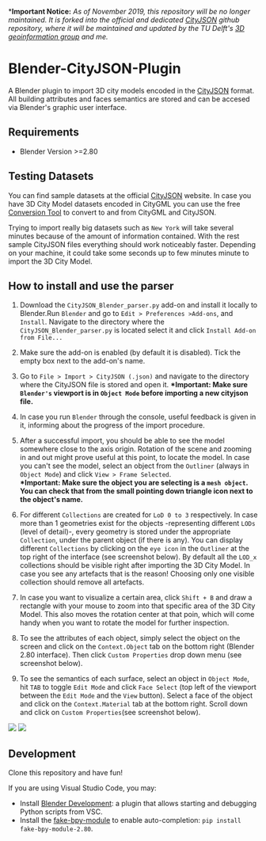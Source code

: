 ***Important Notice:** *As of November 2019, this repository will be no longer maintained. It is forked into the official and dedicated [CityJSON](https://github.com/cityjson) github repository, where it will be maintained and updated by the TU Delft's [3D geoinformation group](https://3d.bk.tudelft.nl/) and me.*

# Blender-CityJSON-Plugin

A Blender plugin to import 3D city models encoded in the [CityJSON](http://cityjson.org) format. All building attributes and faces semantics are stored and can be accesed via Blender's graphic user interface.

## Requirements

- Blender Version >=2.80

## Testing Datasets

You can find sample datasets at the official [CityJSON](https://www.cityjson.org/datasets/#datasets-converted-from-citygml) website. In case you have 3D City Model datasets encoded in CityGML you can use the free [Conversion Tool](https://www.cityjson.org/help/users/conversion/) to convert to and from CityGML and CityJSON.

Trying to import really big datasets such as `New York` will take several minutes because of the amount of information contained. With the rest sample CityJSON files everything should work noticeably faster. Depending on your machine, it could take some seconds up to few minutes minute to import the 3D City Model. 

## How to install and use the parser

1. Download the `CityJSON_Blender_parser.py` add-on and install it locally to Blender.Run `Blender` and go to `Edit > Preferences >Add-ons`, and `Install`. Navigate to the directory where the `CityJSON_Blender_parser.py` is located select it and click `Install Add-on from File...`

2. Make sure the add-on is enabled (by default it is disabled). Tick the empty box next to the add-on's name. 

3. Go to `File > Import > CityJSON (.json)` and navigate to the directory where the CityJSON file is stored and open it. 
**\*Important: Make sure `Blender's` viewport is in `Object Mode` before importing a new cityjson file.**

4. In case you run `Blender` through the console, useful feedback is given in it, informing about the progress of the import procedure. 

5. After a successful import, you should be able to see the model somewhere close to the axis origin. Rotation of the scene and zooming in and out might prove useful at this point, to locate the model. 
In case you can't see the model, select an object from the `Outliner` (always in `Object Mode`) and click `View > Frame Selected`.<br> 
**\*Important: Make sure the object you are selecting is a `mesh object`. You can check that from the small pointing down triangle icon next to the object's name.** 

6. For different `Collections` are created for `LoD 0 to 3` respectively. In case more than 1 geometries exist for the objects -representing different `LODs` (level of detail)-, every geometry is stored under the appropriate `Collection`, under the parent object (if there is any). You can display different `Collections` by clicking on the `eye icon` in the `Outliner` at the top right of the interface (see screenshot below). By default all the `LOD_x` collections should be visible right after importing the 3D City Model. In case you see any artefacts that is the reason! Choosing only one visible collection should remove all artefacts. 

7. In case you want to visualize a certain area, click `Shift + B` and draw a rectangle with your mouse to zoom into that specific area of the 3D City Model. This also moves the rotation center at that poin, which will come handy when you want to rotate the model for further inspection.

8. To see the attributes of each object, simply select the object on the screen and click on the `Context.Object` tab on the bottom right (Blender 2.80 interface). Then click `Custom Properties` drop down menu (see screenshot below).

9. To see the semantics of each surface, select an object in `Object Mode`, hit `TAB` to toggle `Edit Mode` and click `Face Select` (top left of the viewport between the `Edit Mode` and the `View` button). Select a face of the object and click on the `Context.Material` tab at the bottom right. Scroll down and click on `Custom Properties`(see screenshot below).


![](attributes.png) 
![](semantics.png)


## Development

Clone this repository and have fun!

If you are using Visual Studio Code, you may:

- Install [Blender Development](jacqueslucke.blender-development
): a plugin that allows starting and debugging Python scripts from VSC.
- Install the [fake-bpy-module](https://github.com/nutti/fake-bpy-module) to enable auto-completion: `pip install fake-bpy-module-2.80`.



